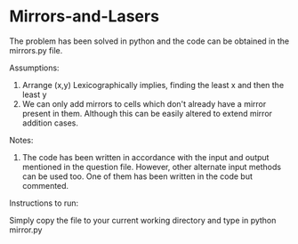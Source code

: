 # Mirrors-and-Lasers


The problem has been solved in python and the code can be obtained in the mirrors.py file.

Assumptions:
1) Arrange (x,y) Lexicographically implies, finding the least x and then the least y
2) We can only add mirrors to cells which don't already have a mirror present in them. Although this can be easily altered to extend mirror addition cases.

Notes: 
1) The code has been written in accordance with the input and output mentioned in the question file. However, other alternate input methods can be used too. One of them has been written in the code but commented. 

Instructions to run:

Simply copy the file to your current working directory and type in python mirror.py
